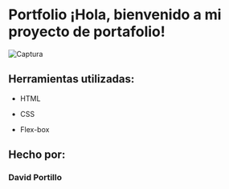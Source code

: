 # Portfolio ¡Hola, bienvenido a mi proyecto de portafolio!

![Captura](https://github.com/user-attachments/assets/d8a7069f-f01a-448b-8d40-4a899900517b)

## Herramientas utilizadas:

* HTML

* CSS

* Flex-box

## Hecho por:

### David Portillo
